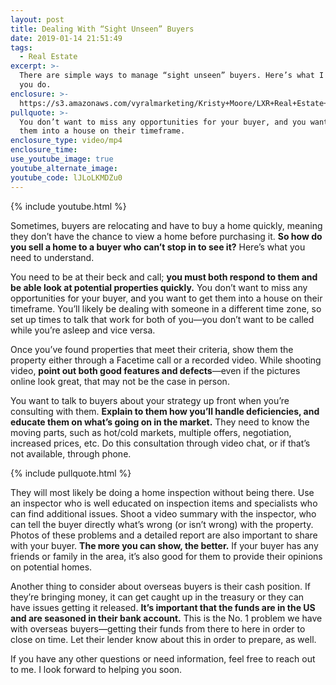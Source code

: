 ```yaml
---
layout: post
title: Dealing With “Sight Unseen” Buyers
date: 2019-01-14 21:51:49
tags:
  - Real Estate
excerpt: >-
  There are simple ways to manage “sight unseen” buyers. Here’s what I recommend
  you do.
enclosure: >-
  https://s3.amazonaws.com/vyralmarketing/Kristy+Moore/LXR+Real+Estate+Coaching-+Dealing+With+Sight+Unseen+Buyers.mp4
pullquote: >-
  You don’t want to miss any opportunities for your buyer, and you want to get
  them into a house on their timeframe.
enclosure_type: video/mp4
enclosure_time:
use_youtube_image: true
youtube_alternate_image:
youtube_code: lJLoLKMDZu0
---
```


{% include youtube.html %}

Sometimes, buyers are relocating and have to buy a home quickly, meaning they don’t have the chance to view a home before purchasing it. **So how do you sell a home to a buyer who can’t stop in to see it?** Here’s what you need to understand.

You need to be at their beck and call; **you must both respond to them and be able look at potential properties quickly.** You don’t want to miss any opportunities for your buyer, and you want to get them into a house on their timeframe. You’ll likely be dealing with someone in a different time zone, so set up times to talk that work for both of you—you don’t want to be called while you’re asleep and vice versa.

Once you’ve found properties that meet their criteria, show them the property either through a Facetime call or a recorded video. While shooting video, **point out both good features and defects**—even if the pictures online look great, that may not be the case in person.

You want to talk to buyers about your strategy up front when you’re consulting with them. **Explain to them how you’ll handle deficiencies, and educate them on what’s going on in the market.** They need to know the moving parts, such as hot/cold markets, multiple offers, negotiation, increased prices, etc. Do this consultation through video chat, or if that’s not available, through phone.

{% include pullquote.html %}

They will most likely be doing a home inspection without being there. Use an inspector who is well educated on inspection items and specialists who can find additional issues. Shoot a video summary with the inspector, who can tell the buyer directly what’s wrong (or isn’t wrong) with the property. Photos of these problems and a detailed report are also important to share with your buyer. **The more you can show, the better.** If your buyer has any friends or family in the area, it’s also good for them to provide their opinions on potential homes.&nbsp;

Another thing to consider about overseas buyers is their cash position. If they’re bringing money, it can get caught up in the treasury or they can have issues getting it released. **It’s important that the funds are in the US and are seasoned in their bank account.** This is the No. 1 problem we have with overseas buyers—getting their funds from there to here in order to close on time. Let their lender know about this in order to prepare, as well.&nbsp;

If you have any other questions or need information, feel free to reach out to me. I look forward to helping you soon.
